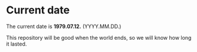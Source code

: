 # Current date

The current date is **1979.07.12.** (YYYY.MM.DD.)

This repository will be good when the world ends, so we will know how long it lasted.